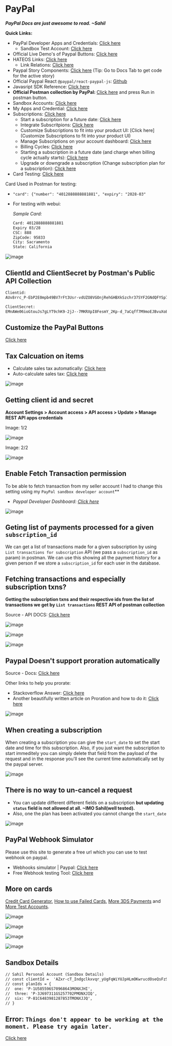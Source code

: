 # PayPal

***PayPal Docs are just awesome to read. ~Sahil***

**Quick Links:**
- PayPal Developer Apps and Credentials: [Click here](https://developer.paypal.com/dashboard/applications/sandbox)
  - Sandbox Test Account: [Click here](https://developer.paypal.com/dashboard/accounts)
- Official Live Demo's of Paypal Buttons: [Click here](https://developer.paypal.com/demo/checkout/#/pattern/client)
- HATEOS Links: [Click here](https://developer.paypal.com/api/rest/responses/#link-hateoaslinks)
	- Link Relations: [Click here](https://www.iana.org/assignments/link-relations/link-relations.xhtml#link-relations-1)
- Paypal Story Components: [Click here](https://paypal.github.io/react-paypal-js/) (Tip: Go to Docs Tab to get code for the active story)
- Official Paypal React `@paypal/react-paypal-js`: [Github](https://github.com/paypal/react-paypal-js)
- Javasript SDK Reference: [Click here](https://developer.paypal.com/sdk/js/reference/#onapprove)
- **Official Postman collection by PayPal:** [Click here](https://developer.paypal.com/docs/subscriptions/integrate/) and press Run in postman button.
- Sandbox Accounts: [Click here](https://developer.paypal.com/tools/sandbox/accounts/)
- My Apps and Credential: [Click here](https://developer.paypal.com/dashboard/applications/sandbox)
- Subscriptions: [Click here](https://developer.paypal.com/docs/subscriptions/)
  - Start a subscription for a future date: [Click here](https://developer.paypal.com/docs/multiparty/subscriptions/customize/future-date/)
  - Integrate Subscritpions: [Click here](https://developer.paypal.com/docs/subscriptions/integrate/)
  - Customize Subscriptions to fit into your product UI: [Click here](Customize Subscriptions to fit into your product UI)
  - Manage Subscriptions on your account dashboard: [Click here](https://www.paypal.com/merchantapps/appcenter/acceptpayments/subscriptions)
  - Billing Cycles: [Click here](https://developer.paypal.com/docs/multiparty/subscriptions/customize/billing-cycles/)
  - Starting a subscription in a future date (and charge when billing cycle actually starts): [Click here](https://developer.paypal.com/docs/multiparty/subscriptions/customize/future-date/)
  - Upgrade or downgrade a subscription (Change subscription plan for a subscription): [Click here](https://developer.paypal.com/docs/subscriptions/customize/revise-subscriptions/)
- Card Testing: [Click here](https://developer.paypal.com/tools/sandbox/card-testing/)

Card Used in Postman for testing:
- `"card": {"number": "4012888888881881", "expiry": "2028-03"`
- For testing with webui:

  *Sample Card:*

  ```txt
  Card: 4012888888881881
  Expiry 03/28
  CSC: 888
  ZipCode: 95833
  City: Sacramento
  State: California
  ```

![image](https://user-images.githubusercontent.com/31458531/205932125-4e91ac6d-9e77-4c62-b97d-a6d3e96edb5c.png)

## ClientId and ClientSecret by Postman's Public API Collection

```txt
Clientid:
AUv8rrc_P-EbP2E0mpb49BV7rFt3Usr-vdUZO8VGOnjRehGHBXkSzchr37SYF2GNdQFYSp72jh5QUhzG

ClientSecret:
EMnAWe06ioGtouJs7gLYT9chK9-2jJ--7MKRXpI8FesmY_2Kp-d_7aCqff7M9moEJBvuXoBO4clKtY0v
```

## Customize the PayPal Buttons

[Click here](https://developer.paypal.com/docs/regional/th/checkout/integration-features/customize-button)

## Tax Calcuation on items

- Calculate sales tax automatically: [Click here](https://developer.paypal.com/api/nvp-soap/paypal-payments-standard/integration-guide/ProfileAndTools/#link-calculatesalestaxautomatically)
- Auto-calculate sales tax: [Click here](https://developer.paypal.com/api/nvp-soap/paypal-payments-standard/admin/checkout-settings/#auto-calculate-sales-tax)

![image](https://user-images.githubusercontent.com/31458531/206914072-c30f324e-15bc-40cb-a2aa-a44021675141.png)

## Getting client id and secret

**Account Settings > Account access > API access > Update > Manage REST API apps credentials**

Image: 1/2

![image](https://github.com/sahilrajput03/sahilrajput03/assets/31458531/5c782e29-95df-42d4-880d-ee6af86762ef)

Image: 2/2

![image](https://github.com/sahilrajput03/sahilrajput03/assets/31458531/56340b5c-199a-484f-b143-4d560a83045a)


## Enable Fetch Transaction permission

To be able to fetch transaction from my seller account I had to change this setting using my `PayPal sandbox developer account`**

- *Paypal Developer Dashboard: [Click here](https://developer.paypal.com/dashboard/)*

![image](https://user-images.githubusercontent.com/31458531/207420625-4486ddc0-33a3-4d4e-a081-579d8fca69f8.png)

## Geting list of payments processed for a given `subscription_id`

We can get a list of transactions made for a given subscription by using `List transactions for subscription` API (we pass a `subscription_id` as param) in postman. We can use this showing all the payment history for a given person if we store a `subscription_id` for each user in the database.

## Fetching transactions and especially subscription txns?

**Getting the subscription txns and their respective ids from the list of transactions we get by `List transactions` REST API of postman collection**

Source - API DOCS: [Click here](https://developer.paypal.com/docs/api/transaction-search/v1/)

![image](https://user-images.githubusercontent.com/31458531/207430752-bf4f77e7-728f-41ec-990b-248eb16bb91a.png)

![image](https://user-images.githubusercontent.com/31458531/207435541-d89a8873-747f-48da-90e3-c88af380655a.png)

![image](https://user-images.githubusercontent.com/31458531/207430163-5c5d3fa6-7c33-46cc-823f-196d36886a8f.png)

## **Paypal Doesn't support proration automatically**

Source - Docs: [Click here](https://developer.paypal.com/docs/subscriptions/customize/revise-subscriptions/#link-billingchanges)

Other links to help you prorate:
- Stackoverflow Answer: [Click here](https://stackoverflow.com/questions/71974648/how-to-charge-prorated-rate-on-paypal-subscription)
- Another beautifully written article on Proration and how to do it: [Click here](https://gocardless.com/guides/posts/what-is-proration/)

![image](https://user-images.githubusercontent.com/31458531/207431204-1bf92dac-9248-4f7b-b1b5-1a22b99e9d13.png)

## When creating a subscription

When creating a subscription you can give the `start_date` to set the start date and time for this subscription. Also, if you just want the subscription to start immeditely you can simply delete that field from the payload of the request and in the response you'll see the current time automatically set by the paypal server.

![image](https://user-images.githubusercontent.com/31458531/207449005-9554b18d-2246-4653-99f5-0a7bfa844afd.png)

## There is no way to un-cancel a request

- You can update different different fields on a subscription **but updating `status` field is not allowed at all. ~IMO Sahil(well tested).**
- Also, one the plan has been activated you cannot change the `start_date`

![image](https://user-images.githubusercontent.com/31458531/207453681-28f2840d-55f6-4171-96d9-ea7e437cf3be.png)

## PayPal Webhook Simulator

Please use this site to generate a free url which you can use to test webhook on paypal.

- Webhooks simulator | Paypal: [Click here](https://developer.paypal.com/dashboard/webhooksSimulator)
- Free Webhook testing Tool: [Click here](https://webhook.site/)

## More on cards

[Credit Card Generator](https://developer.paypal.com/api/rest/sandbox/card-testing/#link-creditcardgeneratorfortesting), [How to use Failed Cards](https://developer.paypal.com/tools/sandbox/card-testing/), [More 3DS Payments](https://developer.paypal.com/docs/checkout/advanced/customize/3d-secure/test/) and [More Test Accounts](https://developer.paypal.com/dashboard/accounts/).

![image](https://user-images.githubusercontent.com/31458531/207940976-ec890948-fa5f-4d12-b50d-6155284fd07b.png)


![image](https://user-images.githubusercontent.com/31458531/207941002-677b567f-1dca-4540-a045-341413a1b2a8.png)

![image](https://user-images.githubusercontent.com/31458531/207941018-8c80e01f-f226-4797-b280-999ad491eb9b.png)

![image](https://user-images.githubusercontent.com/31458531/207941058-d65d498a-f7fe-46ae-8c3b-136aa0ea9178.png)

## Sandbox Details

```txt
// Sahil Personal Account (Sandbox Details)
// const clientId =  'AZxr-cT_Indgclkxvqr_yUgFqWiYUJpHLmOKwrucdOseQsFzSrfsCRLaBNZKH9rT5RGCAFK4QgppxKGS'
// const planIds = {
// 	one: 'P-1U585596S70968643MONXJHI',
// 	three: 'P-3J697311GS257702PMONXJIQ',
// 	six: 'P-81C6483981287853TMONXJJQ',
// }
```

## Error: `Things don't appear to be working at the moment. Please try again later.`

[Click here](https://www.paypal.com/us/smarthelp/article/ts2067)
